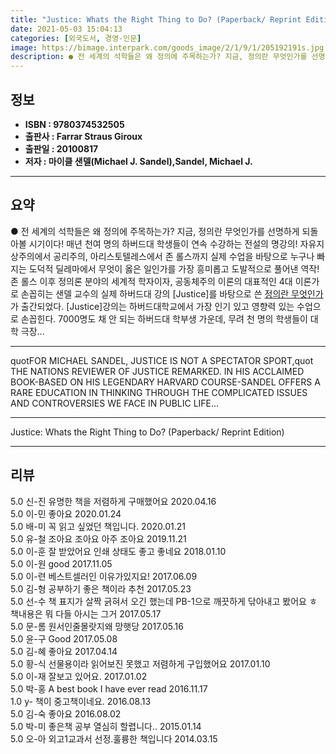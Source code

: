 ```yaml
---
title: "Justice: Whats the Right Thing to Do? (Paperback/ Reprint Edition)"
date: 2021-05-03 15:04:13
categories: [외국도서, 경영-인문]
image: https://bimage.interpark.com/goods_image/2/1/9/1/205192191s.jpg
description: ● 전 세계의 석학들은 왜 정의에 주목하는가? 지금, 정의란 무엇인가를 선명하게 되돌아볼 시기이다! 매년 천여 명의 하버드대 학생들이 연속 수강하는 전설의 명강의! 자유지상주의에서 공리주의, 아리스토텔레스에서 존 롤스까지 실제 수업을 바탕으로 누구나 빠지는 도덕적 딜레마에서 무엇이 옳
---
```


## **정보**

- **ISBN : 9780374532505**
- **출판사 : Farrar Straus   Giroux**
- **출판일 : 20100817**
- **저자 : 마이클 샌델(Michael J. Sandel),Sandel, Michael J.**

------



## **요약**

●  전 세계의 석학들은 왜 정의에 주목하는가? 지금, 정의란 무엇인가를 선명하게 되돌아볼 시기이다! 매년 천여 명의 하버드대 학생들이 연속 수강하는 전설의 명강의! 자유지상주의에서 공리주의, 아리스토텔레스에서 존 롤스까지 실제 수업을 바탕으로 누구나 빠지는 도덕적 딜레마에서 무엇이 옳은 일인가를 가장 흥미롭고 도발적으로 풀어낸 역작!존 롤스 이후 정의론 분야의 세계적 학자이자, 공동체주의 이론의 대표적인 4대 이론가로 손꼽히는 샌델 교수의 실제 하버드대 강의 [Justice]를 바탕으로 쓴 [정의란 무엇인가](Justice)가 출간되었다. [Justice]강의는 하버드대학교에서 가장 인기 있고 영향력 있는 수업으로 손꼽힌다. 7000명도 채 안 되는 하버드대 학부생 가운데, 무려 천 명의 학생들이 대학 극장...

------

quotFOR MICHAEL SANDEL, JUSTICE IS NOT A SPECTATOR SPORT,quot THE NATIONS REVIEWER OF JUSTICE REMARKED. IN HIS ACCLAIMED BOOK-BASED ON HIS LEGENDARY HARVARD COURSE-SANDEL OFFERS A RARE EDUCATION IN THINKING THROUGH THE COMPLICATED ISSUES AND CONTROVERSIES WE FACE IN PUBLIC LIFE... 

------


Justice: Whats the Right Thing to Do? (Paperback/ Reprint Edition) 

------


## **리뷰** 

5.0 신-진 유명한 책을 저렴하게 구매했어요 2020.04.16 <br/>5.0 이-민 좋아요 2020.01.24 <br/>5.0 배-미 꼭 읽고 싶었던 책입니다. 2020.01.21 <br/>5.0 유-철 조아요 조아요 아주 조아요 2019.11.21 <br/>5.0 이-훈 잘 받았어요 인쇄 상태도 좋고 좋네요 2018.01.10 <br/>5.0 이-원 good 2017.11.05 <br/>5.0 이-련 베스트셀러인 이유가있지요! 2017.06.09 <br/>5.0 김-형 공부하기 좋은 책이라 추천 2017.05.23 <br/>5.0 선-수 책 표지가 살짝 긁혀서 오긴 했는데 PB-1으로 깨끗하게 닦아내고 봤어요 ㅎ 책내용은 뭐 다들 아시는 그거 2017.05.17 <br/>5.0 문-롬 원서인줄몰랏지왜 망햇당 2017.05.16 <br/>5.0 윤-구 Good 2017.05.08 <br/>5.0 김-혜 좋아요 2017.04.14 <br/>5.0 황-식 선물용이라 읽어보진 못했고 저렴하게 구입했어요 2017.01.10 <br/>5.0 이-재 잘보고 있어요. 2017.01.02 <br/>5.0 박-홍 A best book I have ever read 2016.11.17 <br/>1.0 y- 책이 중고책이네요.  2016.08.13 <br/>5.0 김-숙 좋아요 2016.08.02 <br/>5.0 박-미 좋은책 공부 열심히 할렵니다.. 2015.01.14 <br/>5.0 오-아 외고1교과서 선정.훌륭한 책입니다 2014.03.15 <br/>